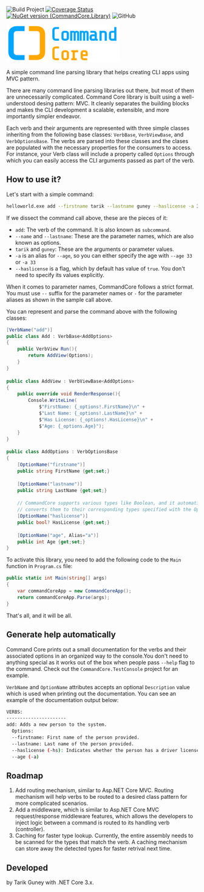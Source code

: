 ![Build Project](https://github.com/tarikguney/command-core/workflows/Build%20Project/badge.svg?branch=master)
[![Coverage Status](https://coveralls.io/repos/github/tarikguney/command-core/badge.svg?branch=master)](https://coveralls.io/github/tarikguney/command-core?branch=master)
[![NuGet version (CommandCore.Library)](https://img.shields.io/nuget/v/CommandCore.Library.svg)](https://www.nuget.org/packages/CommandCore.Library/)
![GitHub](https://img.shields.io/github/license/tarikguney/command-core)

<img src="./command-core-logo.png" height="100px"/>

A simple command line parsing library that helps creating CLI apps using MVC pattern.

There are many command line parsing libraries out there, but most of them are unnecessarily complicated. Command Core library is built using a well-understood desing pattern: MVC. It cleanly separates the building blocks and makes the CLI development a scalable, extensible, and more importantly simpler endeavor. 

Each verb and their arguments are represented with three simple classes inheriting from the following base classes: `VerbBase`, `VerbViewBase`, and `VerbOptionsBase`. The verbs are parsed into these classes and the clases are populated with the necessary properties for the consumers to access. For instance, your Verb class will include a property called `Options` through which you can easily access the CLI arguments passed as part of the verb.

## How to use it?

Let's start with a simple command:

```bash
helloworld.exe add --firstname tarik --lastname guney --haslicense -a 33
```
If we dissect the command call above, these are the pieces of it:
- `add`: The verb of the command. It is also known as `subcommand`.
- `--name` and `--lastname`: These are the parameter names, which are also known as options. 
- `tarik` and `guney`: These are the arguments or parameter values.
- `-a` is an alias for `--age`, so you can either specify the age with `--age 33` or `-a 33`
- `--haslicense` is a flag, which by default has value of `true`. You don't need to specify its values explicitly.

When it comes to parameter names, CommandCore follows a strict format. You must use `--` suffix for the parameter names or `-` for the parameter aliases as shown in the sample call above. 

You can represent and parse the command above with the following classes:

```c#
[VerbName("add")]
public class Add : VerbBase<AddOptions>
{
    public VerbView Run(){
        return AddView(Options);
    }
}

public class AddView : VerbViewBase<AddOptions>
{
    public override void RenderResponse(){
        Console.WriteLine(
            $"FirstName: {_options!.FirstName}\n" +
            $"Last Name: {_options!.LastName}\n" +
            $"Has License: {_options!.HasLicense}\n" +
            $"Age: {_options.Age}");
    }
}

public class AddOptions : VerbOptionsBase
{
    [OptionName("firstname")]
    public string FirstName {get;set;}
    
    [OptionName("lastname")]
    public string LastName {get;set;}

    // CommandCore supports various types like Boolean, and it automatically
    // converts them to their corresponding types specified with the Options properties.
    [OptionName("haslicense")]
    public bool? HasLicense {get;set;}
    
    [OptionName("age", Alias="a")]
    public int Age {get;set;}
}
```

To activate this library, you need to add the following code to the `Main` function in `Program.cs` file:

```c#
public static int Main(string[] args)
{
    var commandCoreApp = new CommandCoreApp();
    return commandCoreApp.Parse(args);
}
```

That's all, and it will be all. 

## Generate help automatically

Command Core prints out a small documentation for the verbs and their associated options in an organized way to the console.You don't need to anything special as it works out of the box when people pass `--help` flag to the command. Check out the `CommandCore.TestConsole` project for an example.

`VerbName` and `OptionName` attributes accepts an optional `Description` value which is used when printing out the documentation. You can see an example of the documentation output below:

```bash
VERBS:
----------------------
add: Adds a new person to the system.
  Options:
  --firstname: First name of the person provided.
  --lastname: Last name of the person provided.
  --haslicense (-hs): Indicates whether the person has a driver license
  --age (-a)

```

## Roadmap

1. Add routing mechanism, similar to Asp.NET Core MVC. Routing mechanism will help verbs to be routed to a desired class pattern for more complicated scenarios.
2. Add a middleware, which is similar to Asp.NET Core MVC request/response middleware features, which allows the developers to inject logic between a command is routed to its handling verb (controller).
3. Caching for faster type lookup. Currently, the entire assembly needs to be scanned for the types that match the verb. A caching mechanism can store away the detected types for faster retrival next time.
## Developed

by Tarik Guney with .NET Core 3.x.
